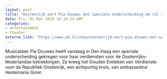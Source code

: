 ```yaml
---
layout: post
title: "Oostenrijk eert Pia Douwes met speciale onderscheiding om rol in betrekkingen"
date: Fri, 01 Mar 2019 14:19:14 GMT
categories: 
- entertainment 
- theater 
externe_link: "https://www.ad.nl/show/oostenrijk-eert-pia-douwes-met-speciale-onderscheiding-om-rol-in-betrekkingen~a4ad1cb8/"
---
```


Musicalster Pia Douwes heeft vandaag in Den Haag een speciale onderscheiding gekregen voor haar verdiensten voor de Oostenrijks-Nederlandse betrekkingen. Ze kreeg het Gouden Ereteken van Verdienste voor de Republiek Oostenrijk, een achtpuntig kruis, van ambassadeur Heidemaria Gürer.
